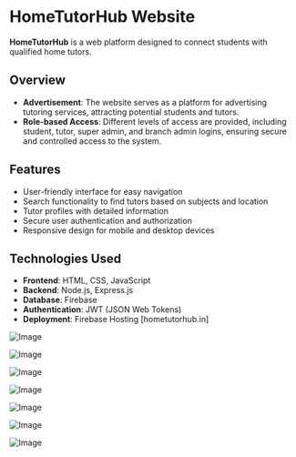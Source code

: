 # HomeTutorHub Website

**HomeTutorHub** is a web platform designed to connect students with qualified home tutors.

## Overview

- **Advertisement**: The website serves as a platform for advertising tutoring services, attracting potential students and tutors.
- **Role-based Access**: Different levels of access are provided, including student, tutor, super admin, and branch admin logins, ensuring secure and controlled access to the system.

## Features

- User-friendly interface for easy navigation  
- Search functionality to find tutors based on subjects and location  
- Tutor profiles with detailed information  
- Secure user authentication and authorization  
- Responsive design for mobile and desktop devices  

## Technologies Used

- **Frontend**: HTML, CSS, JavaScript  
- **Backend**: Node.js, Express.js  
- **Database**: Firebase  
- **Authentication**: JWT (JSON Web Tokens)  
- **Deployment**: Firebase Hosting  [hometutorhub.in]


![Image](https://github.com/user-attachments/assets/ad6a5c1b-94c8-4bd8-9fa3-fc09fd2efa03)

![Image](https://github.com/user-attachments/assets/a0f974ea-49b3-4a41-81cf-177610551660)

![Image](https://github.com/user-attachments/assets/ccc79e29-a4b2-4d2d-8183-8f463805cf5b)

![Image](https://github.com/user-attachments/assets/e2611c29-699c-422d-a168-3a91e007e7d7)

![Image](https://github.com/user-attachments/assets/e7881a2b-f03e-435f-b431-a14a61ab464e)

![Image](https://github.com/user-attachments/assets/d588dbd1-021c-48f5-b22c-7e6f5f1cf816)

![Image](https://github.com/user-attachments/assets/fc48364d-ec1b-49ea-bcb1-ce84c060f96b)

